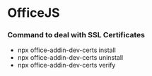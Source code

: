 # OfficeJS



### Command to deal with  SSL Certificates 
* npx office-addin-dev-certs install
* npx office-addin-dev-certs uninstall
* npx office-addin-dev-certs verify
